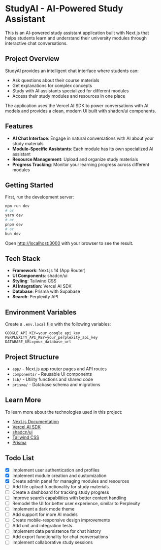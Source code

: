 # StudyAI - AI-Powered Study Assistant

This is an AI-powered study assistant application built with Next.js that helps students learn and understand their university modules through interactive chat conversations.

## Project Overview

StudyAI provides an intelligent chat interface where students can:

- Ask questions about their course materials
- Get explanations for complex concepts
- Study with AI assistants specialized for different modules
- Access their study modules and resources in one place

The application uses the Vercel AI SDK to power conversations with AI models and provides a clean, modern UI built with shadcn/ui components.

## Features

- **AI Chat Interface**: Engage in natural conversations with AI about your study materials
- **Module-Specific Assistants**: Each module has its own specialized AI assistant
- **Resource Management**: Upload and organize study materials
- **Progress Tracking**: Monitor your learning progress across different modules

## Getting Started

First, run the development server:

```bash
npm run dev
# or
yarn dev
# or
pnpm dev
# or
bun dev
```

Open [http://localhost:3000](http://localhost:3000) with your browser to see the result.

## Tech Stack

- **Framework**: Next.js 14 (App Router)
- **UI Components**: shadcn/ui
- **Styling**: Tailwind CSS
- **AI Integration**: Vercel AI SDK
- **Database**: Prisma with Supabase
- **Search**: Perplexity API

## Environment Variables

Create a `.env.local` file with the following variables:

```
GOOGLE_API_KEY=your_google_api_key
PERPLEXITY_API_KEY=your_perplexity_api_key
DATABASE_URL=your_database_url
```

## Project Structure

- `app/` - Next.js app router pages and API routes
- `components/` - Reusable UI components
- `lib/` - Utility functions and shared code
- `prisma/` - Database schema and migrations

## Learn More

To learn more about the technologies used in this project:

- [Next.js Documentation](https://nextjs.org/docs)
- [Vercel AI SDK](https://sdk.vercel.ai/docs)
- [shadcn/ui](https://ui.shadcn.com)
- [Tailwind CSS](https://tailwindcss.com/docs)
- [Prisma](https://www.prisma.io/docs)

## Todo List

- [x] Implement user authentication and profiles
- [x] Implement module creation and customization
- [x] Create admin panel for managing modules and resources
- [ ] Add file upload functionality for study materials
- [ ] Create a dashboard for tracking study progress
- [ ] Improve search capabilities with better context handling
- [ ] Remodel the UI for better user experience, similar to Perplexity
- [ ] Implement a dark mode theme
- [ ] Add support for more AI models
- [ ] Create mobile-responsive design improvements
- [ ] Add unit and integration tests
- [ ] Implement data persistence for chat history
- [ ] Add export functionality for chat conversations
- [ ] Implement collaborative study sessions
